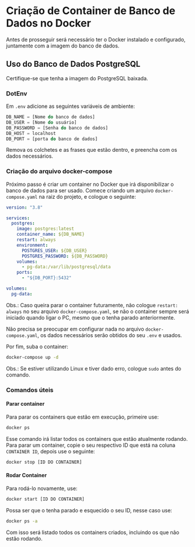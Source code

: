 # Criação de Container de Banco de Dados no Docker

Antes de prosseguir será necessário ter o Docker instalado e configurado, juntamente com a imagem do banco de dados.

## Uso do Banco de Dados PostgreSQL

Certifique-se que tenha a imagem do PostgreSQL baixada.

### DotEnv

Em `.env` adicione as seguintes variáveis de ambiente:

```typescript
DB_NAME = [Nome do banco de dados]
DB_USER = [Nome do usuário]
DB_PASSWORD = [Senha do banco de dados]
DB_HOST = localhost
DB_PORT = [porta do banco de dados]
```

Remova os colchetes e as frases que estão dentro, e preencha com os dados necessários.

### Criação do arquivo docker-compose

Próximo passo é criar um container no Docker que irá disponibilizar o banco de dados para ser usado.
Comece criando um arquivo `docker-compose.yaml` na raiz do projeto, e cologue o seguinte:

```yaml
version: "3.8"

services:
  postgres:
    image: postgres:latest
    container_name: ${DB_NAME}
    restart: always
    environment:
      POSTGRES_USER: ${DB_USER}
      POSTGRES_PASSWORD: ${DB_PASSWORD}
    volumes:
      - pg-data:/var/lib/postgresql/data
    ports:
      - "${DB_PORT}:5432"

volumes:
  pg-data:
```

Obs.: Caso queira parar o container futuramente, não cologue `restart: always` no seu arquivo `docker-compose.yaml`, se não o container sempre será iniciado quando ligar o PC, mesmo que o tenha parado anteriormente.

Não precisa se preocupar em configurar nada no arquivo `docker-compose.yaml`, os dados necessários serão obtidos do seu `.env` e usados.

Por fim, suba o container:

```bash
docker-compose up -d
```

Obs.: Se estiver utilizando Linux e tiver dado erro, cologue `sudo` antes do comando.

### Comandos úteis

#### Parar container

Para parar os containers que estão em execução, primeire use:

```bash
docker ps
```

Esse comando irá listar todos os containers que estão atualmente rodando.
Para parar um container, copie o seu respectivo ID que está na coluna `CONTAINER ID`, depois use o seguinte:

```bash
docker stop [ID DO CONTAINER]
```

#### Rodar Container

Para rodá-lo novamente, use:

```bash
docker start [ID DO CONTAINER]
```

Possa ser que o tenha parado e esquecido o seu ID, nesse caso use:

```bash
docker ps -a
```

Com isso será listado todos os containers criados, incluindo os que não estão rodando.
